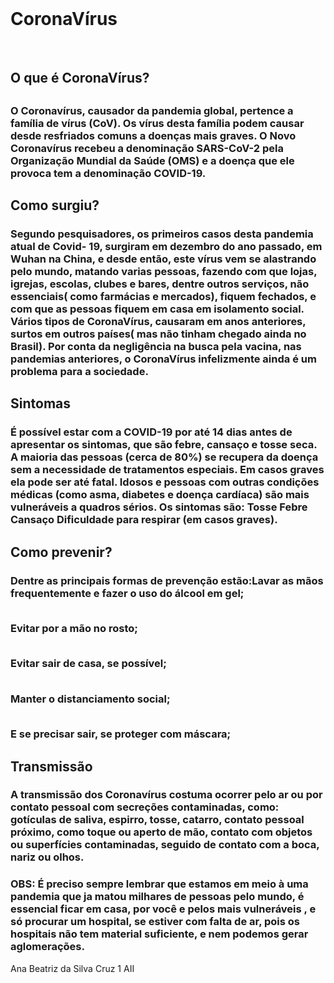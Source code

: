 <!DOCTYPE html>
<html lang="pt- br"/>
<head>
    <meta charset= "UTF-8"/>
    <meta name="viewport" content="width= device- width, inital- scale= 1.0"/> 
    <meta http- equiv ="X-UA-ok ok Compatible" content=" ie- edge"/>
    <title>CoronaVírus</title>
    <br><h1>CoronaVírus</h1></br>
    <h2>O que é CoronaVírus?<h2/>
    <h3>O Coronavírus, causador da pandemia global, pertence a família de vírus (CoV).  Os vírus desta família podem causar desde resfriados comuns a doenças mais graves. O Novo Coronavírus recebeu a denominação SARS-CoV-2 pela Organização Mundial da Saúde (OMS) e a doença que ele provoca tem a denominação COVID-19.</h3>
    <h2> Como surgiu?</h2>
    <h3> Segundo pesquisadores, os primeiros casos desta pandemia atual de Covid- 19, surgiram em dezembro do ano passado, em Wuhan na China, e desde então, este vírus vem se alastrando pelo mundo, matando varias pessoas, fazendo com que lojas, igrejas, escolas, clubes e bares, dentre outros serviços, não essenciais( como farmácias e mercados), fiquem fechados, e com que as pessoas fiquem em casa em isolamento social. Vários tipos de CoronaVírus, causaram em anos anteriores, surtos em outros países( mas não tinham chegado ainda no Brasil). Por conta da negligência na busca pela vacina, nas pandemias anteriores, o CoronaVírus infelizmente ainda é um problema para a sociedade. </h3>
    <h2> Sintomas</h2>
    <h3>É possível estar com a COVID-19 por até 14 dias antes de apresentar os sintomas, que são febre, cansaço e tosse seca. A maioria das pessoas (cerca de 80%) se recupera da doença sem a necessidade de tratamentos especiais. Em casos graves ela pode ser até fatal. Idosos e pessoas com outras condições médicas (como asma, diabetes e doença cardíaca) são mais vulneráveis a quadros sérios.
Os  sintomas são:
Tosse
Febre
Cansaço
Dificuldade para respirar (em casos graves).</h3>   
<h2> Como prevenir?</h2> 
<h3> Dentre as  principais formas de prevenção estão:Lavar as mãos frequentemente e fazer o uso do álcool em gel;

<br>Evitar por a mão no rosto;</br>

<br>Evitar sair de casa, se possível;</br>

<br>Manter o distanciamento social;</br>

<br>E se precisar sair, se proteger com máscara;</br></h3>

<h2> Transmissão</h2>

<h3>A transmissão dos Coronavírus costuma ocorrer pelo ar ou por contato pessoal com secreções contaminadas, como: gotículas de saliva, espirro, tosse, catarro, contato pessoal próximo, como toque ou aperto de mão, contato com objetos ou superfícies contaminadas, seguido de contato com a boca, nariz ou olhos.</h3>


<h3>OBS: É preciso sempre lembrar que estamos em meio à uma pandemia que ja matou milhares de  pessoas pelo mundo, é essencial ficar em casa, por você e pelos mais vulneráveis , e só procurar um hospital, se estiver com falta de ar, pois os hospitais não tem material suficiente, e nem podemos gerar aglomerações.</h3>

Ana Beatriz da Silva Cruz
1 AII

</head>
<body>
    
</body>
</html>
